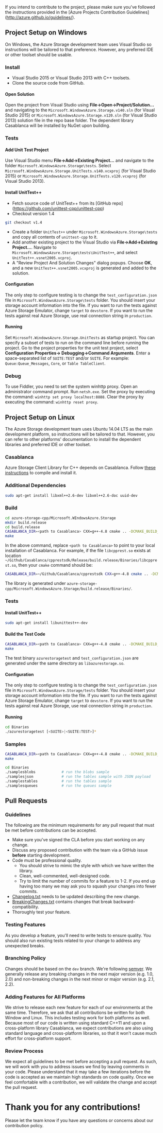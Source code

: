 If you intend to contribute to the project, please make sure you've followed
the instructions provided in the [Azure Projects Contribution Guidelines]
(http://azure.github.io/guidelines/).

## Project Setup on Windows
On Windows, the Azure Storage development team uses Visual Studio so
instructions will be tailored to that preference. However, any preferred IDE or
other toolset should be usable.

### Install
* Visual Studio 2015 or Visual Studio 2013 with C++ toolsets.
* Clone the source code from GitHub.

#### Open Solution
Open the project from Visual Studio using **File->Open->Project/Solution...**
and navigating to the `Microsoft.WindowsAzure.Storage.v140.sln` (for Visual
Studio 2015) or `Microsoft.WindowsAzure.Storage.v120.sln` (for Visual Studio
2013) solution file in the repo base folder. The dependent library Casablanca
will be installed by NuGet upon building.

### Tests

#### Add Unit Test Project
Use Visual Studio menu **File->Add->Existing Project...** and navigate to the
folder `Microsoft.WindowsAzure.Storage\tests`. Select
`Microsoft.WindowsAzure.Storage.UnitTests.v140.vcxproj` (for Visual Studio 2015)
or `Microsoft.WindowsAzure.Storage.UnitTests.v120.vcxproj` (for Visual Studio
2013).

#### Install UnitTest++
* Fetch source code of UnitTest++ from its [GitHub repo]
(https://github.com/unittest-cpp/unittest-cpp)
* Checkout version 1.4
```bash
git checkout v1.4
```
* Create a folder `UnitTest++` under `Microsoft.WindowsAzure.Storage\tests` and
copy all contents of `unittest-cpp` to it.
* Add another existing project to the Visual Studio via **File->Add->Existing
Project...**. Navigate to `Microsoft.WindowsAzure.Storage\tests\UnitTest++`, and
select `UnitTest++.vsnet2005.vcproj`.
* A "Review Project And Solution Changes" dialog popups. Choose **OK**, and a
new `UnitTest++.vsnet2005.vcxproj` is generated and added to the solution.

#### Configuration
The only step to configure testing is to change the `test_configuration.json`
file in `Microsoft.WindowsAzure.Storage\tests` folder. You should insert your
storage account information into the file. If you want to run the tests against
Azure Storage Emulator, change `target` to `devstore`. If you want to run the
tests against real Azure Storage, use real connection string in `production`.

#### Running
Set `Microsoft.WindowsAzure.Storage.UnitTests` as startup project. You can specify
a subset of tests to run on the command line before running the project. Go to the
project properties for the unit test project, select **Configuration Properties->
Debugging->Command Arguments**. Enter a space-separated list of `SUITE:TEST` and/or
`SUITE`. For example: `Queue:Queue_Messages`, `Core`, or `Table TableClient`.

### Debug
To use Fiddler, you need to set the system winhttp proxy. Open an administrator
command prompt. Run `netsh.exe`. Set the proxy by executing the command: `winhttp
set proxy localhost:8888`. Clear the proxy by executing the command: `winhttp reset
proxy`.

## Project Setup on Linux
The Azure Storage development team uses Ubuntu 14.04 LTS as the main development
platform, so instructions will be tailored to that. However, you can refer to other
platforms' documentation to install the dependent libraries and preferred IDE or
other toolset.

### Casablanca
Azure Storage Client Library for C++ depends on Casablanca. Follow [these
instructions](https://github.com/Microsoft/cpprestsdk/wiki/How-to-build-for-Linux)
to compile and install it.

### Additional Dependencies
```bash
sudo apt-get install libxml++2.6-dev libxml++2.6-doc uuid-dev
```

### Build
```bash
cd azure-storage-cpp/Microsoft.WIndowsAzure.Storage
mkdir build.release
cd build.release
CASABLANCA_DIR=<path to Casablanca> CXX=g++-4.8 cmake .. -DCMAKE_BUILD_TYPE=Release
make
```
In the above command, replace `<path to Casablanca>` to point to your local
installation of Casablanca. For example, if the file `libcpprest.so` exists at
location `~/Github/Casablanca/cpprestsdk/Release/build.release/Binaries/libcpprest.so`,
then your `cmake` command should be:
```bash
CASABLANCA_DIR=~/Github/Casablanca/cpprestsdk CXX=g++-4.8 cmake .. -DCMAKE_BUILD_TYPE=Release
```
The library is generated under
`azure-storage-cpp/Microsoft.WindowsAzure.Storage/build.release/Binaries/`.

### Tests

#### Install UnitTest++
```bash
sudo apt-get install libunittest++-dev
```

#### Build the Test Code
```bash
CASABLANCA_DIR=<path to Casablanca> CXX=g++-4.8 cmake .. -DCMAKE_BUILD_TYPE=Release -DBUILD_TESTS=ON
make
```
The test binary `azurestoragetest` and `test_configuration.json` are generated under
the same directory as `libazurestorage.so`.

#### Configuration
The only step to configure testing is to change the `test_configuration.json`
file in `Microsoft.WindowsAzure.Storage/tests` folder. You should insert your
storage account information into the file. If you want to run the tests against
Azure Storage Emulator, change `target` to `devstore`. If you want to run the
tests against real Azure Storage, use real connection string in `production`.

#### Running
```bash
cd Binaries
./azurestoragetest [<SUITE>|<SUITE:TEST>]*
```

### Samples
```bash
CASABLANCA_DIR=<path to Casablanca> CXX=g++-4.8 cmake .. -DCMAKE_BUILD_TYPE=Release -DBUILD_SAMPLES=ON
make
```

```bash
cd Binaries
./samplesblobs            # run the blobs sample
./samplesjson             # run the tables sample with JSON payload
./samplestables           # run the tables sample
./samplesqueues           # run the queues sample
```

## Pull Requests

### Guidelines
The following are the minimum requirements for any pull request that must be met
before contributions can be accepted.
* Make sure you've signed the CLA before you start working on any change.
* Discuss any proposed contribution with the team via a GitHub issue **before**
starting development.
* Code must be professional quality.
	* You should strive to mimic the style with which we have written the library.
	* Clean, well-commented, well-designed code.
	* Try to limit the number of commits for a feature to 1-2. If you end up having
	too many we may ask you to squash your changes into fewer commits.
* [Changelog.txt](Changelog.txt) needs to be updated describing the new change.
* [BreakingChanges.txt](BreakingChanges.txt) contains changes that break
backward-compatibility.
* Thoroughly test your feature.

### Testing Features
As you develop a feature, you'll need to write tests to ensure quality. You should
also run existing tests related to your change to address any unexpected breaks.

### Branching Policy
Changes should be based on the `dev` branch. We're following [semver](http://semver.org/).
We generally release any breaking changes in the next major version (e.g. 1.0, 2.0)
and non-breaking changes in the next minor or major version (e.g. 2.1, 2.2).

### Adding Features for All Platforms
We strive to release each new feature for each of our environments at the same time.
Therefore, we ask that all contributions be written for both Window and Linux. This
includes testing work for both platforms as well. Because most of our code is written using
standard C++11 and upon a cross-platform library Casablanca, we expect contributions are
also using standard language and cross-platform libraries, so that it won't cause much effort
for cross-platform support.

### Review Process
We expect all guidelines to be met before accepting a pull request. As such, we will
work with you to address issues we find by leaving comments in your code. Please
understand that it may take a few iterations before the code is accepted as we maintain
high standards on code quality. Once we feel comfortable with a contribution, we will
validate the change and accept the pull request.

# Thank you for any contributions!
Please let the team know if you have any questions or concerns about our contribution policy.
